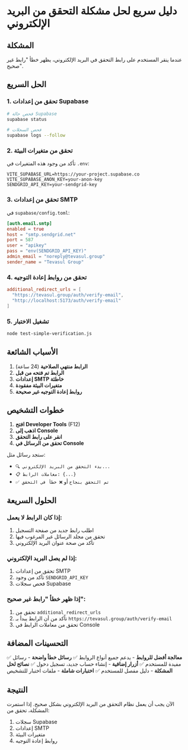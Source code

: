 # دليل سريع لحل مشكلة التحقق من البريد الإلكتروني

## المشكلة
عندما ينقر المستخدم على رابط التحقق في البريد الإلكتروني، يظهر خطأ "رابط غير صحيح".

## الحل السريع

### 1. تحقق من إعدادات Supabase

```bash
# فحص حالة Supabase
supabase status

# فحص السجلات
supabase logs --follow
```

### 2. تحقق من متغيرات البيئة

تأكد من وجود هذه المتغيرات في `.env`:

```env
VITE_SUPABASE_URL=https://your-project.supabase.co
VITE_SUPABASE_ANON_KEY=your-anon-key
SENDGRID_API_KEY=your-sendgrid-key
```

### 3. تحقق من إعدادات SMTP

في `supabase/config.toml`:

```toml
[auth.email.smtp]
enabled = true
host = "smtp.sendgrid.net"
port = 587
user = "apikey"
pass = "env(SENDGRID_API_KEY)"
admin_email = "noreply@tevasul.group"
sender_name = "Tevasul Group"
```

### 4. تحقق من روابط إعادة التوجيه

```toml
additional_redirect_urls = [
  "https://tevasul.group/auth/verify-email",
  "http://localhost:5173/auth/verify-email"
]
```

### 5. تشغيل الاختبار

```bash
node test-simple-verification.js
```

## الأسباب الشائعة

1. **الرابط منتهي الصلاحية** (24 ساعة)
2. **الرابط تم فتحه من قبل**
3. **إعدادات SMTP خاطئة**
4. **متغيرات البيئة مفقودة**
5. **روابط إعادة التوجيه غير صحيحة**

## خطوات التشخيص

1. **افتح Developer Tools** (F12)
2. **اذهب إلى Console**
3. **انقر على رابط التحقق**
4. **تحقق من الرسائل في Console**

ستجد رسائل مثل:
- `🔍 بدء التحقق من البريد الإلكتروني...`
- `📋 معاملات الرابط: {...}`
- `✅ تم التحقق بنجاح` أو `❌ خطأ في التحقق`

## الحلول السريعة

### إذا كان الرابط لا يعمل:
1. اطلب رابط جديد من صفحة التسجيل
2. تحقق من مجلد الرسائل غير المرغوب فيها
3. تأكد من صحة عنوان البريد الإلكتروني

### إذا لم يصل البريد الإلكتروني:
1. تحقق من إعدادات SMTP
2. تأكد من وجود `SENDGRID_API_KEY`
3. فحص سجلات Supabase

### إذا ظهر خطأ "رابط غير صحيح":
1. تحقق من `additional_redirect_urls`
2. تأكد من أن الرابط يبدأ بـ `https://tevasul.group/auth/verify-email`
3. تحقق من معاملات الرابط في Console

## التحسينات المضافة

✅ **معالجة أفضل للروابط** - يدعم جميع أنواع الروابط
✅ **رسائل خطأ واضحة** - رسائل مفيدة للمستخدم
✅ **أزرار إضافية** - إنشاء حساب جديد، تسجيل دخول
✅ **نصائح لحل المشكلة** - دليل مفصل للمستخدم
✅ **اختبارات شاملة** - ملفات اختبار للتشخيص

## النتيجة

الآن يجب أن يعمل نظام التحقق من البريد الإلكتروني بشكل صحيح. إذا استمرت المشكلة، تحقق من:

1. سجلات Supabase
2. إعدادات SMTP
3. متغيرات البيئة
4. روابط إعادة التوجيه

